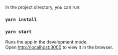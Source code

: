 In the project directory, you can run:

### `yarn install`
### `yarn start`

Runs the app in the development mode.<br>
Open [http://localhost:3000](http://localhost:3000) to view it in the browser.
